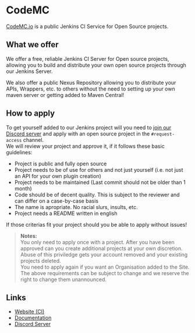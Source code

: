 [website]: https://ci.codemc.io
[docs]: https://docs.codemc.io

[discord]: https://discord.gg/AGcFMu6

# CodeMC
[CodeMC.io][website] is a public Jenkins CI Service for Open Source projects.

## What we offer
We offer a free, reliable Jenkins CI Server for Open source projects, allowing you to build and distribute your own open source projects through our Jenkins Server.

We also offer a public Nexus Repository allowing you to distribute your APIs, Wrappers, etc. to others without the need to setting up your own maven server or getting added to Maven Central!

## How to apply
To get yourself added to our Jenkins project will you need to [join our Discord server][discord] and apply with an open source project in the `#request-access` channel.  
We will review your project and approve it, if it follows these basic guidelines:

- Project is public and fully open source
- Project needs to be of use for others and not just yourself (i.e. not just an API for your own plugin creation)
- Project needs to be maintained (Last commit should not be older than 1 month)
- Code should be of decent quality. This is subject to the reviewer and can differ on a case-by-case basis
- The name is apropriate. No racial slurs, insults, etc.
- Project needs a README written in english

If those criterias fit your project should you be able to apply without issues!

> **Notes:**  
> You only need to apply once with a project. After you have been approved can you create additional projects at your own discretion. Abuse of this priviledge gets your account removed and your existing projects deleted.  
> You need to apply again if you want an Organisation added to the Site.  
> The above requirements can be subject to change and we reserve the right to change them unannounced.

## Links
- [Website (CI)][website]
- [Documentation][docs]
- [Discord Server][discord]